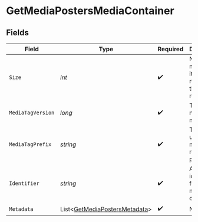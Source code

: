 # GetMediaPostersMediaContainer


## Fields

| Field                                                                             | Type                                                                              | Required                                                                          | Description                                                                       | Example                                                                           |
| --------------------------------------------------------------------------------- | --------------------------------------------------------------------------------- | --------------------------------------------------------------------------------- | --------------------------------------------------------------------------------- | --------------------------------------------------------------------------------- |
| `Size`                                                                            | *int*                                                                             | :heavy_check_mark:                                                                | Number of media items returned in this response.                                  | 50                                                                                |
| `MediaTagVersion`                                                                 | *long*                                                                            | :heavy_check_mark:                                                                | The version number for media tags.                                                | 1734362201                                                                        |
| `MediaTagPrefix`                                                                  | *string*                                                                          | :heavy_check_mark:                                                                | The prefix used for media tag resource paths.                                     | /system/bundle/media/flags/                                                       |
| `Identifier`                                                                      | *string*                                                                          | :heavy_check_mark:                                                                | An plugin identifier for the media container.                                     | com.plexapp.plugins.library                                                       |
| `Metadata`                                                                        | List<[GetMediaPostersMetadata](../../Models/Requests/GetMediaPostersMetadata.md)> | :heavy_check_mark:                                                                | N/A                                                                               |                                                                                   |